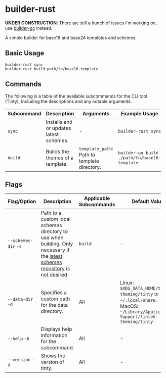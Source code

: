 # builder-rust

**UNDER CONSTRUCTION**: There are still a bunch of issues I'm working
on, use [builder-go] instead.

A simple builder for base16 and base24 templates and schemes.

## Basic Usage

```shell
builder-rust sync
builder-rust build path/to/base16-template
```

## Commands

The following is a table of the available subcommands for the CLI tool (Tinty), including the descriptions and any notable arguments.

| Subcommand | Description                          | Arguments            | Example Usage                              |
|------------|--------------------------------------|----------------------|--------------------------------------------|
| `sync`  | Installs and or updates latest schemes. | - | `builder-rust sync` |
| `build`    | Builds the themes of a template. | `template_path`: Path to template directory. | `builder-go build ./path/to/base16-template` |

## Flags

| Flag/Option       | Description                             | Applicable Subcommands | Default Value | Example Usage                             |
|-------------------|-----------------------------------------|------------------------|---------------|-------------------------------------------|
| `--schemes-dir` `-s`   | Path to a custom local schemes directory to use when building. Only necessary if the [latest schemes repository] is not desired. | `build` | - |
| `--data-dir` `-d`   | Specifies a custom path for the data directory. | All | Linux: `$XDG_DATA_HOME/tinted-theming/tinty` or `~/.local/share`. MacOS: `~/Library/Application\ Support/tinted-theming/tinty` | `builder-go sync --data-dir /path/to/custom/data-dir` |
| `--help` `-h`     | Displays help information for the subcommand. | All | - | `tinty --help`, `tinty apply --help`, etc |
| `--version` `-V`  | Shows the version of tinty. | All | - | `tinty --version` |

[latest schemes repository]: https://github.com/tinted-theming/schemes
[home repository]: https://github.com/tinted-theming/home
[builder-go]: https://github.com/tinted-theming/base16-builder-go
